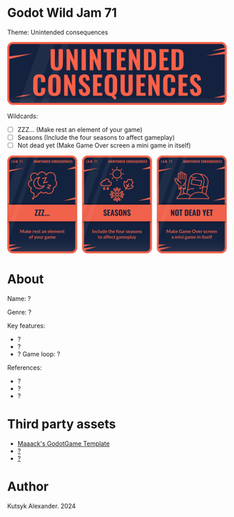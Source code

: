 # Godot Wild Jam 71

Theme: Unintended consequences

![Theme](theme.png)

Wildcards:

- [ ] ZZZ... (Make rest an element of your game)
- [ ] Seasons (Include the four seasons to affect gameplay)
- [ ] Not dead yet (Make Game Over screen a mini game in itself)

![Wildcards](wildcards.png)

# About

Name: ?

Genre: ?

Key features:
- ?
- ?
- ?
Game loop: ?

References:
- ?
- ?
- ?

# Third party assets

- [Maaack's GodotGame Template](https://github.com/Maaack/Godot-Game-Template/blob/main-gwj/README.md)
- [?]()
- [?]()

# Author

Kutsyk Alexander. 2024